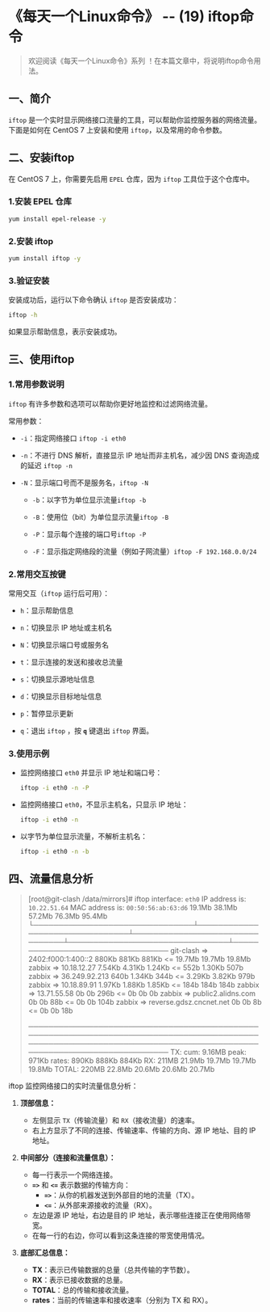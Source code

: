 # 《每天一个Linux命令》 -- (19) iftop命令



> 欢迎阅读《每天一个Linux命令》系列 ！在本篇文章中，将说明iftop命令用法。

## 一、简介

`iftop` 是一个实时显示网络接口流量的工具，可以帮助你监控服务器的网络流量。下面是如何在 CentOS 7 上安装和使用 `iftop`，以及常用的命令参数。



## 二、安装iftop

在 CentOS 7 上，你需要先启用 `EPEL` 仓库，因为 `iftop` 工具位于这个仓库中。

### 1.安装 EPEL 仓库

```bash
yum install epel-release -y
```

### 2.安装 iftop

```bash
yum install iftop -y
```

### 3.验证安装

安装成功后，运行以下命令确认 `iftop` 是否安装成功：

```bash
iftop -h
```
如果显示帮助信息，表示安装成功。



## 三、使用iftop

### 1.常用参数说明

`iftop` 有许多参数和选项可以帮助你更好地监控和过滤网络流量。

常用参数：

- `-i`：指定网络接口 `iftop -i eth0`

- `-n`：不进行 DNS 解析，直接显示 IP 地址而非主机名，减少因 DNS 查询造成的延迟 `iftop -n`

- `-N`：显示端口号而不是服务名，`iftop -N`


  - `-b`：以字节为单位显示流量`iftop -b`


  - `-B`：使用位（bit）为单位显示流量`iftop -B`


  - `-P`：显示每个连接的端口号`iftop -P`


  - `-F`：显示指定网络段的流量（例如子网流量）`iftop -F 192.168.0.0/24`

### 2.常用交互按键

常用交互（`iftop` 运行后可用）：

- `h`：显示帮助信息

- `n`：切换显示 IP 地址或主机名

- `N`：切换显示端口号或服务名

- `t`：显示连接的发送和接收总流量

- `s`：切换显示源地址信息

- `d`：切换显示目标地址信息

- `p`：暂停显示更新

- `q`：退出 `iftop` ，按 **`q`** 键退出 `iftop` 界面。

### 3.使用示例

- 监控网络接口 `eth0` 并显示 IP 地址和端口号：
   ```bash
   iftop -i eth0 -n -P
   ```

- 监控网络接口 `eth0`，不显示主机名，只显示 IP 地址：
   ```bash
   iftop -i eth0 -n
   ```

- 以字节为单位显示流量，不解析主机名：
   ```bash
   iftop -i eth0 -n -b
   ```



## 四、流量信息分析

>[root@git-clash /data/mirrors]# iftop
>interface: `eth0`
>IP address is: `10.22.51.64`
>MAC address is: `00:50:56:ab:63:d6`
>                                 19.1Mb                           38.1Mb                           57.2Mb                           76.3Mb                      95.4Mb
>└────────────────────────────────┴────────────────────────────────┴────────────────────────────────┴────────────────────────────────┴─────────────────────────────────
>git-clash                                                             => 2402:f000:1:400::2                                                     880Kb   881Kb   881Kb
>                                                                      <=                                                                       19.7Mb  19.7Mb  19.8Mb
>zabbix                                                                => 10.18.12.27                                                           7.54Kb  4.31Kb  1.24Kb
>                                                                      <=                                                                        552b   1.30Kb   507b
>zabbix                                                                => 36.249.92.213                                                          640b   1.34Kb   344b
>                                                                      <=                                                                       3.29Kb  3.82Kb   979b
>zabbix                                                                => 10.18.89.91                                                           1.97Kb  1.88Kb  1.85Kb
>                                                                      <=                                                                        184b    184b    184b
>zabbix                                                                => 13.71.55.58                                                              0b      0b    296b
>                                                                      <=                                                                          0b      0b      0b
>zabbix                                                                => public2.alidns.com                                                       0b      0b     88b
>                                                                      <=                                                                          0b      0b    104b
>zabbix                                                                => reverse.gdsz.cncnet.net                                                  0b      0b      8b
>                                                                      <=                                                                          0b      0b     18b
>
>──────────────────────────────────────────────────────────────────────────────────────────────────────────────────────────────────────────────────────────────────────
>TX:             cum:   9.16MB   peak:    971Kb                                                                                        rates:    890Kb   888Kb   884Kb
>RX:                     211MB           21.9Mb                                                                                                 19.7Mb  19.7Mb  19.8Mb
>TOTAL:                  220MB           22.8Mb                                                                                                 20.6Mb  20.6Mb  20.7Mb

 iftop 监控网络接口的实时流量信息分析：

1. **顶部信息：**
   - 左侧显示 `TX`（传输流量）和 `RX`（接收流量）的速率。
   - 右上方显示了不同的连接、传输速率、传输的方向、源 IP 地址、目的 IP 地址。

2. **中间部分（连接和流量信息）：**
   - 每一行表示一个网络连接。
   - **`=>`** 和 **`<=`** 表示数据的传输方向：
     - **`=>`**：从你的机器发送到外部目的地的流量（TX）。
     - **`<=`**：从外部来源接收的流量（RX）。
   - 左边是源 IP 地址，右边是目的 IP 地址，表示哪些连接正在使用网络带宽。
   - 在每一行的右边，你可以看到这条连接的带宽使用情况。

3. **底部汇总信息：**
   - **TX**：表示已传输数据的总量（总共传输的字节数）。
   - **RX**：表示已接收数据的总量。
   - **TOTAL**：总的传输和接收流量。
   - **rates**：当前的传输速率和接收速率（分别为 TX 和 RX）。
